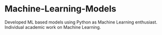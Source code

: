 # Machine-Learning-Models
Developed ML based models using Python as Machine Learning enthusiast. Individual academic work on Machine Learning. 
